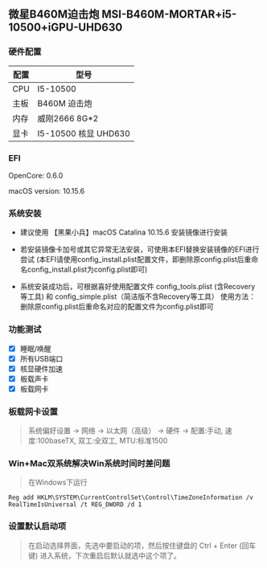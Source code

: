 
## 微星B460M迫击炮 MSI-B460M-MORTAR+i5-10500+iGPU-UHD630

### 硬件配置

|  配置   | 型号  |
|  ----  | ----  |
| CPU  | I5-10500 |
| 主板  | B460M 迫击炮 |
| 内存  | 威刚2666 8G*2 |
| 显卡  | I5-10500 核显 UHD630  |

### EFI 
OpenCore: 0.6.0

macOS version: 10.15.6

### 系统安装
* 建议使用 【黑果小兵】macOS Catalina 10.15.6 安装镜像进行安装

* 若安装镜像卡加号或其它异常无法安装，可使用本EFI替换安装镜像的EFI进行尝试
(本EFI请使用config_install.plist配置文件，即删除原config.plist后重命名config_install.plist为config.plist即可)

* 系统安装成功后，可根据喜好使用配置文件 config_tools.plist (含Recovery等工具) 和 config_simple.plist（简洁版不含Recovery等工具）
使用方法：删除原config.plist后重命名对应的配置文件为config.plist即可

### 功能测试
- [x] 睡眠/唤醒
- [x] 所有USB端口
- [x] 核显硬件加速
- [x] 板载声卡
- [x] 板载网卡

### 板载网卡设置
> 系统偏好设置 -> 网络 -> 以太网（高级） -> 硬件 -> 配置:手动, 速度:100baseTX, 双工:全双工, MTU:标准1500

### Win+Mac双系统解决Win系统时间时差问题
> 在Windows下运行
```
Reg add HKLM\SYSTEM\CurrentControlSet\Control\TimeZoneInformation /v RealTimeIsUniversal /t REG_DWORD /d 1
```

### 设置默认启动项
> 在启动选择界面，先选中要启动的项，然后按住键盘的 Ctrl + Enter (回车键) 进入系统，下次重启后默认就选中这个项了。
